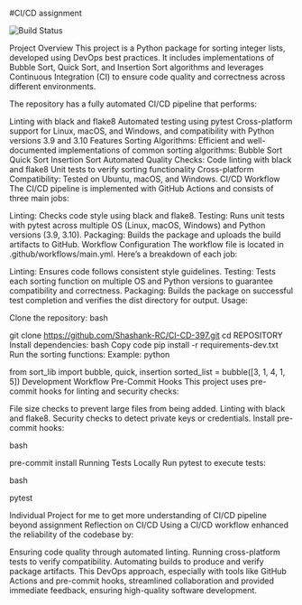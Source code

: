#CI/CD assignment

![Build Status](https://github.com/Shashank-RC/CI-CD-397/blob/main/.github/workflows/main.yml/badge.svg?event=push)

Project Overview
This project is a Python package for sorting integer lists, developed using DevOps best practices. It includes implementations of Bubble Sort, Quick Sort, and Insertion Sort algorithms and leverages Continuous Integration (CI) to ensure code quality and correctness across different environments.

The repository has a fully automated CI/CD pipeline that performs:

Linting with black and flake8
Automated testing using pytest
Cross-platform support for Linux, macOS, and Windows, and compatibility with Python versions 3.9 and 3.10
Features
Sorting Algorithms: Efficient and well-documented implementations of common sorting algorithms:
Bubble Sort
Quick Sort
Insertion Sort
Automated Quality Checks:
Code linting with black and flake8
Unit tests to verify sorting functionality
Cross-platform Compatibility: Tested on Ubuntu, macOS, and Windows.
CI/CD Workflow
The CI/CD pipeline is implemented with GitHub Actions and consists of three main jobs:

Linting: Checks code style using black and flake8.
Testing: Runs unit tests with pytest across multiple OS (Linux, macOS, Windows) and Python versions (3.9, 3.10).
Packaging: Builds the package and uploads the build artifacts to GitHub.
Workflow Configuration
The workflow file is located in .github/workflows/main.yml. Here’s a breakdown of each job:

Linting: Ensures code follows consistent style guidelines.
Testing: Tests each sorting function on multiple OS and Python versions to guarantee compatibility and correctness.
Packaging: Builds the package on successful test completion and verifies the dist directory for output.
Usage:

Clone the repository:
bash

git clone https://github.com/Shashank-RC/CI-CD-397.git
cd REPOSITORY
Install dependencies:
bash
Copy code
pip install -r requirements-dev.txt
Run the sorting functions:
Example:
python

from sort_lib import bubble, quick, insertion
sorted_list = bubble([3, 1, 4, 1, 5])
Development Workflow
Pre-Commit Hooks
This project uses pre-commit hooks for linting and security checks:

File size checks to prevent large files from being added.
Linting with black and flake8.
Security checks to detect private keys or credentials.
Install pre-commit hooks:

bash

pre-commit install
Running Tests Locally
Run pytest to execute tests:

bash

pytest

Individual Project for me to get more understanding of CI/CD pipeline beyond assignment
Reflection on CI/CD
Using a CI/CD workflow enhanced the reliability of the codebase by:

Ensuring code quality through automated linting.
Running cross-platform tests to verify compatibility.
Automating builds to produce and verify package artifacts.
This DevOps approach, especially with tools like GitHub Actions and pre-commit hooks, streamlined collaboration and provided immediate feedback, ensuring high-quality software development.